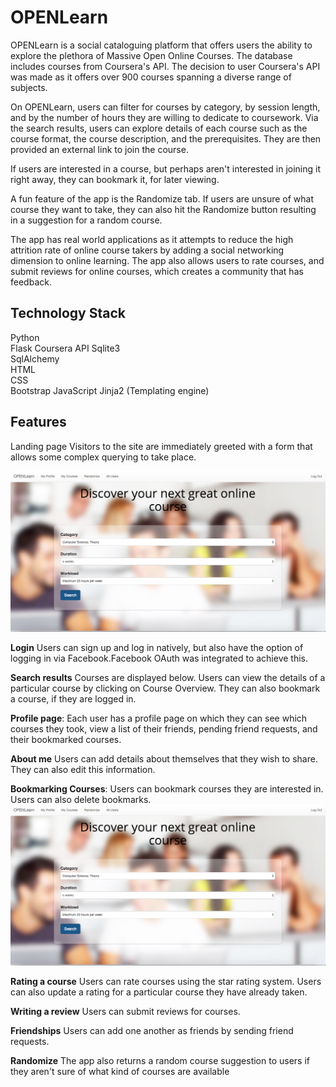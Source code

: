 # OPENLearn

OPENLearn is a social cataloguing platform that offers users the ability to explore the plethora of Massive Open Online Courses.  The database includes courses from Coursera's API. The decision to user Coursera's API was made as it offers over 900 courses spanning a diverse range of subjects. 

On OPENLearn, users can filter for courses by category, by session length, and by the number of hours they are willing to dedicate to coursework. Via the search results, users can explore details of each course such as the course format, the course description, and the prerequisites. They are then provided an external link to join the course. 

If users are interested in a course, but perhaps aren't interested in joining it right away, they can bookmark it, for later viewing. 

A fun feature of the app is the Randomize tab. If users are unsure of what course they want to take, they can also hit the Randomize button resulting in a suggestion for a random course. 

The app has real world applications as it attempts to reduce the high attrition rate of online course takers by adding a social networking dimension to online learning. The app also allows users to rate courses, and submit reviews for online courses, which creates a community that has feedback. 

## Technology Stack  
Python  
Flask 
Coursera API 
Sqlite3  
SqlAlchemy  
HTML  
CSS  
Bootstrap
JavaScript
Jinja2 (Templating engine)


## Features
Landing page 
Visitors to the site are immediately greeted with a form that allows some complex querying to take place.

![Alt text](/static/images/Homepage.jpg?raw=true "Homepage") 

**Login**
Users can sign up and log in natively, but also have the option of logging in via Facebook.Facebook OAuth was integrated to achieve this. 

**Search results**
Courses are displayed below. Users can view the details of a particular course by clicking on Course Overview. They can also bookmark a course, if they are logged in. 

**Profile page**: Each user has a profile page on which they can see which courses they took, view a list of their friends, pending friend requests, and their bookmarked courses. 

**About me** Users can add details about themselves that they wish to share. They can also edit this information. 

**Bookmarking Courses**: Users can bookmark courses they are interested in. Users can also delete bookmarks. 
![Alt text](/static/images/Homepage.jpg?raw=true "Homepage") 

**Rating a course** Users can rate courses using the star rating system. Users can also update a rating for a particular course they have already taken. 

**Writing a review** Users can submit reviews for courses. 

**Friendships** Users can add one another as friends by sending friend requests. 

**Randomize** The app also returns a random course suggestion to users if they aren't sure of what kind of courses are available




